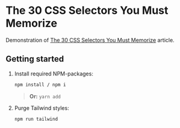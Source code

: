 # The 30 CSS Selectors You Must Memorize

Demonstration of [The 30 CSS Selectors You Must Memorize](https://code.tutsplus.com/tutorials/the-30-css-selectors-you-must-memorize--net-16048) article.

## Getting started

1. Install required NPM-packages:

   ```bash
   npm install / npm i
   ```

   > **Or:** `yarn add`

2. Purge Tailwind styles:

   ```bash
   npm run tailwind
   ```
